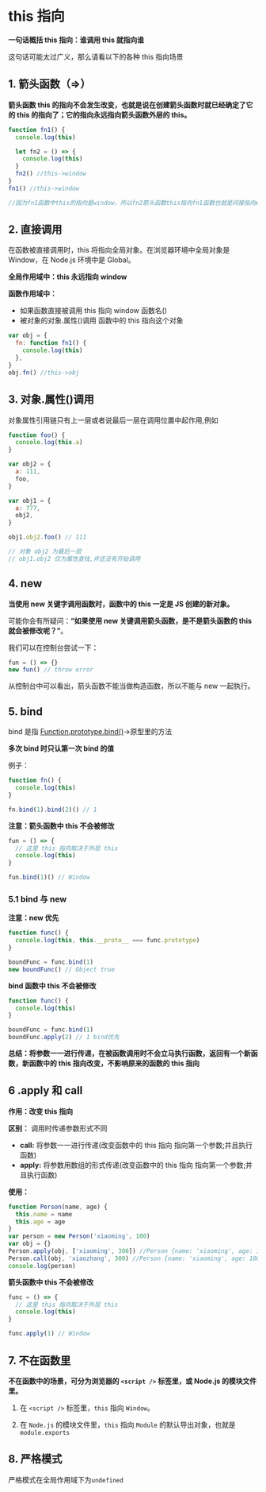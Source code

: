 # this 指向

**一句话概括 this 指向：谁调用 this 就指向谁**

这句话可能太过广义，那么请看以下的各种 this 指向场景

## 1. 箭头函数（=>）

**箭头函数 this 的指向不会发生改变，也就是说在创建箭头函数时就已经确定了它的 this 的指向了；它的指向永远指向箭头函数外层的 this。**

```js
function fn1() {
  console.log(this)

  let fn2 = () => {
    console.log(this)
  }
  fn2() //this->window
}
fn1() //this->window

//因为fn1函数中this的指向是window，所以fn2箭头函数this指向fn1函数也就是间接指向window
```

## 2. 直接调用

在函数被直接调用时，this 将指向全局对象。在浏览器环境中全局对象是 Window，在 Node.js 环境中是 Global。

**全局作用域中：this 永远指向 window**

**函数作用域中：**

- 如果函数直接被调用 this 指向 window 函数名()
- 被对象的对象.属性()调用 函数中的 this 指向这个对象

```js
var obj = {
  fn: function fn1() {
    console.log(this)
  },
}
obj.fn() //this->obj
```

## 3. 对象.属性()调用

对象属性引用链只有上一层或者说最后一层在调用位置中起作用,例如

```js
function foo() {
  console.log(this.a)
}

var obj2 = {
  a: 111,
  foo,
}

var obj1 = {
  a: 777,
  obj2,
}

obj1.obj2.foo() // 111

// 对象 obj2 为最后一层
// obj1.obj2 仅为属性查找,并还没有开始调用
```

## 4. new

**当使用 new 关键字调用函数时，函数中的 this 一定是 JS 创建的新对象。**

可能你会有所疑问：**“如果使用 new 关键调用箭头函数，是不是箭头函数的 this 就会被修改呢？”**。

我们可以在控制台尝试一下：

```js
fun = () => {}
new fun() // throw error
```

从控制台中可以看出，箭头函数不能当做构造函数，所以不能与 new 一起执行。

## 5. bind

bind 是指 [Function.prototype.bind()](https://developer.mozilla.org/zh-CN/docs/Web/JavaScript/Reference/Global_Objects/Function/bind)->原型里的方法

**多次 bind 时只认第一次 bind 的值**

例子：

```js
function fn() {
  console.log(this)
}

fn.bind(1).bind(2)() // 1
```

**注意：箭头函数中 this 不会被修改**

```js
fun = () => {
  // 这里 this 指向取决于外层 this
  console.log(this)
}

fun.bind(1)() // Window
```

### 5.1 bind 与 new

**注意：new 优先**

```js
function func() {
  console.log(this, this.__proto__ === func.prototype)
}

boundFunc = func.bind(1)
new boundFunc() // Object true
```

**bind 函数中 this 不会被修改**

```js
function func() {
  console.log(this)
}

boundFunc = func.bind(1)
boundFunc.apply(2) // 1 bind优先
```

**总结：将参数一一进行传递，在被函数调用时不会立马执行函数，返回有一个新函数，新函数中的 this 指向改变，不影响原来的函数的 this 指向**

## 6 .apply 和 call

**作用：改变 this 指向**

**区别：** 调用时传递参数形式不同

- **call:** 将参数一一进行传递(改变函数中的 this 指向 指向第一个参数;并且执行函数)
- **apply:** 将参数用数组的形式传递(改变函数中的 this 指向 指向第一个参数;并且执行函数)

**使用：**

```js
function Person(name, age) {
  this.name = name
  this.age = age
}
var person = new Person('xiaoming', 100)
var obj = {}
Person.apply(obj, ['xiaoming', 300]) //Person {name: 'xiaoming', age: 100};
Person.call(obj, 'xiaozhang', 300) //Person {name: 'xiaoming', age: 100};
console.log(person)
```

**箭头函数中 this 不会被修改**

```js
func = () => {
  // 这里 this 指向取决于外层 this
  console.log(this)
}

func.apply(1) // Window
```

## 7. 不在函数里

**不在函数中的场景，可分为浏览器的 `<script />` 标签里，或 Node.js 的模块文件里。**

1. 在 `<script />` 标签里，`this` 指向 `Window`。

2. 在 `Node.js` 的模块文件里，`this` 指向 `Module` 的默认导出对象，也就是 `module.exports`

## 8. 严格模式

严格模式在全局作用域下为`undefined`
